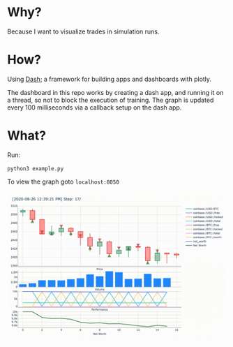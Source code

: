 # Why?
Because I want to visualize trades in simulation runs.

# How?
Using [Dash](https://plotly.com/dash/); a framework for building apps and dashboards with plotly.

The dashboard in this repo works by creating a dash app, and running it on a thread, so not to block the execution of training. The graph is updated every 100 milliseconds via a callback setup on the dash app.

# What?

Run:
```
python3 example.py
```

To view the graph goto `localhost:8050`

![Live trading visualization](https://github.com/mitcheccles/tensortrade_dashboard/blob/master/vis.gif)

